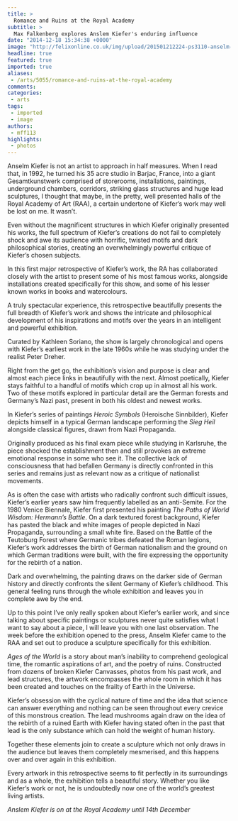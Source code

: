 ```yaml
---
title: >
  Romance and Ruins at the Royal Academy
subtitle: >
  Max Falkenberg explores Anslem Kiefer's enduring influence
date: "2014-12-18 15:34:38 +0000"
image: "http://felixonline.co.uk/img/upload/201501212224-ps3110-anselm-kiefer-1.jpg"
headline: true
featured: true
imported: true
aliases:
 - /arts/5055/romance-and-ruins-at-the-royal-academy
comments:
categories:
 - arts
tags:
 - imported
 - image
authors:
 - mff113
highlights:
 - photos
---
```


Anselm Kiefer is not an artist to approach in half measures. When I read that, in 1992, he turned his 35 acre studio in Barjac, France, into a giant Gesamtkunstwerk comprised of storerooms, installations, paintings, underground chambers, corridors, striking glass structures and huge lead sculptures, I thought that maybe, in the pretty, well presented halls of the Royal Academy of Art (RAA), a certain undertone of Kiefer’s work may well be lost on me. It wasn’t.

Even without the magnificent structures in which Kiefer originally presented his works, the full spectrum of Kiefer’s creations do not fail to completely shock and awe its audience with horrific, twisted motifs and dark philosophical stories, creating an overwhelmingly powerful critique of Kiefer’s chosen subjects.

In this first major retrospective of Kiefer’s work, the RA has collaborated closely with the artist to present some of his most famous works, alongside installations created specifically for this show, and some of his lesser known works in books and watercolours.

A truly spectacular experience, this retrospective beautifully presents the full breadth of Kiefer’s work and shows the intricate and philosophical development of his inspirations and motifs over the years in an intelligent and powerful exhibition.

Curated by Kathleen Soriano, the show is largely chronological and opens with Kiefer’s earliest work in the late 1960s while he was studying under the realist Peter Dreher.

Right from the get go, the exhibition’s vision and purpose is clear and almost each piece links in beautifully with the next. Almost poetically, Kiefer stays faithful to a handful of motifs which crop up in almost all his work. Two of these motifs explored in particular detail are the German forests and Germany’s Nazi past, present in both his oldest and newest works.

In Kiefer’s series of paintings _Heroic Symbols_ (Heroische Sinnbilder), Kiefer depicts himself in a typical German landscape performing the _Sieg Heil_ alongside classical figures, drawn from Nazi Propaganda.

Originally produced as his final exam piece while studying in Karlsruhe, the piece shocked the establishment then and still provokes an extreme emotional response in some who see it. The collective lack of consciousness that had befallen Germany is directly confronted in this series and remains just as relevant now as a critique of nationalist movements.

As is often the case with artists who radically confront such difficult issues, Kiefer’s earlier years saw him frequently labelled as an anti-Semite. For the 1980 Venice Biennale, Kiefer first presented his painting _The Paths of World Wisdom: Hermann’s Battle_. On a dark textured forest background, Kiefer has pasted the black and white images of people depicted in Nazi Propaganda, surrounding a small white fire. Based on the Battle of the Teutoburg Forest where Germanic tribes defeated the Roman legions, Kiefer’s work addresses the birth of German nationalism and the ground on which German traditions were built, with the fire expressing the opportunity for the rebirth of a nation.

Dark and overwhelming, the painting draws on the darker side of German history and directly confronts the silent Germany of Kiefer’s childhood. This general feeling runs through the whole exhibition and leaves you in complete awe by the end.

Up to this point I’ve only really spoken about Kiefer’s earlier work, and since talking about specific paintings or sculptures never quite satisfies what I want to say about a piece, I will leave you with one last observation. The week before the exhibition opened to the press, Anselm Kiefer came to the RAA and set out to produce a sculpture specifically for this exhibition.

_Ages of the World_ is a story about man’s inability to comprehend geological time, the romantic aspirations of art, and the poetry of ruins. Constructed from dozens of broken Kiefer Canvasses, photos from his past work, and lead structures, the artwork encompasses the whole room in which it has been created and touches on the frailty of Earth in the Universe.

Kiefer’s obsession with the cyclical nature of time and the idea that science can answer everything and nothing can be seen throughout every crevice of this monstrous creation. The lead mushrooms again draw on the idea of the rebirth of a ruined Earth with Kiefer having stated often in the past that lead is the only substance which can hold the weight of human history.

Together these elements join to create a sculpture which not only draws in the audience but leaves them completely mesmerised, and this happens over and over again in this exhibition.

Every artwork in this retrospective seems to fit perfectly in its surroundings and as a whole, the exhibition tells a beautiful story. Whether you like Kiefer’s work or not, he is undoubtedly now one of the world’s greatest living artists.

_Anslem Kiefer is on at the Royal Academy until 14th December_
